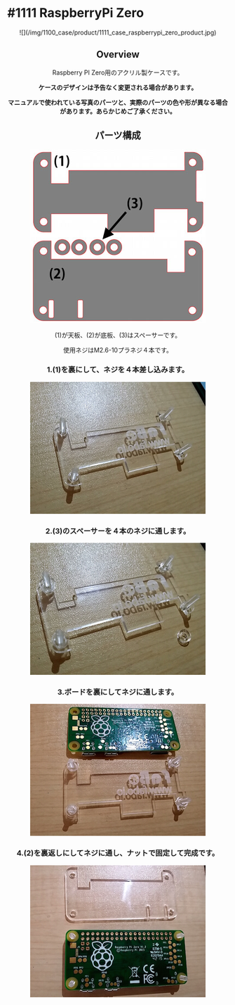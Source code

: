 # #1111 RaspberryPi Zero
<center>
![](/img/1100_case/product/1111_case_raspberrypi_zero_product.jpg)
<!--COLORME-->

## Overview
Raspberry PI Zero用のアクリル製ケースです。

**ケースのデザインは予告なく変更される場合があります。**

**マニュアルで使われている写真のパーツと、実際のパーツの色や形が異なる場合があります。あらかじめご了承ください。**

## パーツ構成

![](/img/1100_case/manual/raspizero_00.jpg)


(1)が天板、(2)が底板、(3)はスペーサーです。

使用ネジはM2.6-10プラネジ４本です。

### 1.(1)を裏にして、ネジを４本差し込みます。
![](/img/1100_case/manual/raspizero_01.jpg)

### 2.(3)のスペーサーを４本のネジに通します。
![](/img/1100_case/manual/raspizero_02.jpg)

### 3.ボードを裏にしてネジに通します。
![](/img/1100_case/manual/raspizero_03.jpg)

### 4.(2)を裏返しにしてネジに通し、ナットで固定して完成です。
![](/img/1100_case/manual/raspizero_04.jpg)
